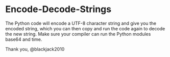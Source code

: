 # Encode-Decode-Strings

The Python code will encode a UTF-8 character string and give you the encoded string, which you can then copy and run the code again to decode the new string.
Make sure your compiler can run the Python modules base64 and time.

Thank you,
@blackjack2010

